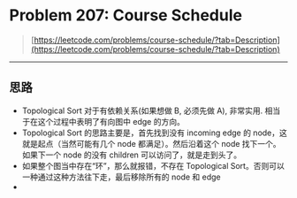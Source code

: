 # Problem 207: Course Schedule

> [https://leetcode.com/problems/course-schedule/?tab=Description](https://leetcode.com/problems/course-schedule/?tab=Description)

---

## 思路

* Topological Sort 对于有依赖关系\(如果想做 B, 必须先做 A\), 非常实用. 相当于在这个过程中表明了有向图中 edge 的方向。
* Topological Sort 的思路主要是，首先找到没有 incoming edge 的 node，这就是起点（当然可能有几个 node 都满足）。然后沿着这个 node 找下一个。如果下一个 node 的没有 children 可以访问了，就是走到头了。
* 如果整个图当中存在“环”，那么就报错，不存在 Topological Sort。否则可以一种通过这种方法往下走，最后移除所有的 node 和 edge
* 


